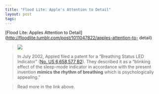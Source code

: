 ```yaml
--- 
title: "Flood Lite: Apple's Attention to Detail"
layout: post
tags: 
---
```

[Flood Lite: Apples Attention to
Detail](http://floodlite.tumblr.com/post/1011047822/apples-attention-to-
detail)

> ![](http://media.tumblr.com/tumblr_l7qcglAIVa1qz7g5t.jpg)

>

> In July 2002, Appled filed a patent for a “Breathing Status LED Indicator”
([No. US 6,658,577 B2](http://www.freepatentsonline.com/6658577.html)). They
described it as a “blinking effect of the sleep-mode indicator in accordance
with the present invention **mimics the rhythm of breathing** which is
psychologically appealing.”

>

> Read more in the link above.
